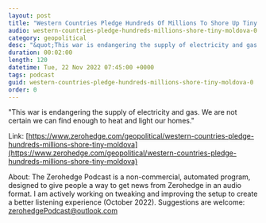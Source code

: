 ```yaml
---
layout: post
title: "Western Countries Pledge Hundreds Of Millions To Shore Up Tiny Moldova"
audio: western-countries-pledge-hundreds-millions-shore-tiny-moldova-0
category: geopolitical
desc: "&quot;This war is endangering the supply of electricity and gas. We are not certain we can find enough to heat and light our homes.&quot;"
duration: 00:02:00
length: 120
datetime: Tue, 22 Nov 2022 07:45:00 +0000
tags: podcast
guid: western-countries-pledge-hundreds-millions-shore-tiny-moldova-0
order: 0
---
```

&quot;This war is endangering the supply of electricity and gas. We are not certain we can find enough to heat and light our homes.&quot;

Link: [https://www.zerohedge.com/geopolitical/western-countries-pledge-hundreds-millions-shore-tiny-moldova](https://www.zerohedge.com/geopolitical/western-countries-pledge-hundreds-millions-shore-tiny-moldova)

About: The Zerohedge Podcast is a non-commercial, automated program, designed to give people a way to get news from Zerohedge in an audio format.  I am actively working on tweaking and improving the setup to create a better listening experience (October 2022).  Suggestions are welcome: [zerohedgePodcast@outlook.com](mailto:zerohedgePodcast@outlook.com)